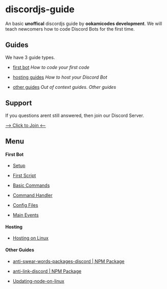 # discordjs-guide
 
An basic **unoffical** discordjs guide by **ookamicodes development**.
We will teach newcomers how to code Discord Bots for the first time.

## Guides

We have 3 guide types. 

- [first bot](https://github.com/ookamicodes/discordjs-guide/blob/main/first-bot/.README.md)
  _How to code your first code_

- [hosting guides](https://github.com/ookamicodes/discordjs-guide/blob/main/hosting-guides/.README.md)
  _How to host your Discord Bot_

- [other guides](https://github.com/ookamicodes/discordjs-guide/blob/main/other-guides/.README.md)
  _Out of context guides. Other guides_


## Support

If you questions arent still answered, then join our Discord Server.

[--> Click to Join <--](https://discord.gg/FGzCdtP)

## Menu

#### First Bot

- [Setup](https://github.com/ookamicodes/discordjs-guide/blob/master/first-bot/chapters/.setup.md)

- [First Script](https://github.com/ookamicodes/discordjs-guide/blob/master/first-bot/chapters/1_first-script.md)

- [Basic Commands](https://github.com/ookamicodes/discordjs-guide/blob/master/first-bot/chapters/2_basic-commands.md)

- [Command Handler](https://github.com/ookamicodes/discordjs-guide/blob/master/first-bot/chapters/3_command-handler.md)

- [Config Files](https://github.com/ookamicodes/discordjs-guide/blob/master/first-bot/chapters/4_config-files.md)

- [Main Events](https://github.com/ookamicodes/discordjs-guide/blob/master/first-bot/chapters/5_main-events.md)

#### Hosting

- [Hosting on Linux](https://github.com/ookamicodes/discordjs-guide/blob/main/hosting-guides/hosting-on-linux.md)

#### Other Guides

- [anti-swear-words-packages-discord | NPM Package](https://github.com/ookamicodes/discordjs-guide/blob/master/other-guides/chapters/anti-swear-words.md)

- [anti-link-discord | NPM Package](https://github.com/ookamicodes/discordjs-guide/blob/master/other-guides/chapters/anti-link.md)

- [Updating-node-on-linux](https://github.com/ookamicodes/discordjs-guide/blob/main/other-guides/chapters/update-node-linux.md)